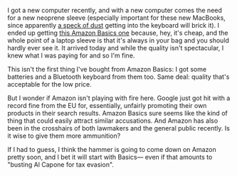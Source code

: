 I got a new computer recently, and with a new computer comes the need for a new neoprene sleeve (especially important for these new MacBooks, since apparently [a speck of dust](https://theoutline.com/post/2402/the-new-macbook-keyboard-is-ruining-my-life) getting into the keyboard will brick it). I ended up getting [this Amazon Basics one](https://www.amazon.com/AmazonBasics-15-Inch-15-6-Inch-Laptop-Sleeve/dp/B00CD8AFT8) because, hey, it's cheap, and the whole point of a laptop sleeve is that it's always in your bag and you should hardly ever see it. It arrived today and while the quality isn't spectacular, I knew what I was paying for and so I'm fine.

This isn't the first thing I've bought from Amazon Basics: I got some batteries and a Bluetooth keyboard from them too. Same deal: quality that's acceptable for the low price.

But I wonder if Amazon isn't playing with fire here. Google just got hit with a record fine from the EU for, essentially, unfairly promoting their own products in their search results. Amazon Basics sure seems like the kind of thing that could easily attract similar accusations. And Amazon has also been in the crosshairs of both lawmakers and the general public recently. Is it wise to give them more ammunition?

If I had to guess, I think the hammer is going to come down on Amazon pretty soon, and I bet it will start with Basics&mdash; even if that amounts to "busting Al Capone for tax evasion".